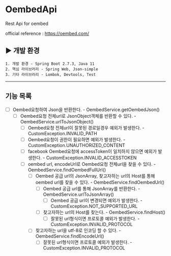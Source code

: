 # OembedApi
Rest Api for oembed

official reference : https://oembed.com/

## ▶ 개발 환경
	1. 개발 환경 - Spring Boot 2.7.3, Java 11
    2. 핵심 라이브러리 - Spring Web, Json-simple
    3. 기타 라이브러리 - Lombok, Devtools, Test

****

## 기능 목록
- [ ] Oembed요청하여 Json을 반환한다. - OembedService.getOembedJson()
  - [ ] Oembed요청 전체url로 JsonObject객체를 반환할 수 있다. - OembedService.urlToJsonObject()
    - [ ] Oembed요청 전체url이 잘못된 경로일경우 예외가 발생한다. - CustomException.INVALID_PATH
    - [ ] Oembed요청이 권한이 필요하면 예외가 발생한다. -  CustomException.UNAUTHORIZED_CONTENT
    - [ ] facebook Oembed요청에 accessToken이 일치하지 않으면 예외가 발생한다. - CustomException.INVALID_ACCESSTOKEN
    - [ ] oembed url, encodeUrl로 Oembed요청 전체url을 찾을 수 있다. - OembedService.findOembedFullUrl()
      - [ ] Oembed 공급 url의 JsonArray, 찾고자하는 url의 Host를 통해 oembed url를 찾을 수 있다. - OembedService.findOembedUrl() 
        - [ ] Oembed 공급 url를 통해 JsonArray를 반환한다. - OembedService.urlToJsonArray()
          - [ ] Oembed 공급 url이 변경되면 예외가 발생한다. - CustomException.NOT_SUPPORTED_URL
        - [ ] 찾고자하는 url의 Host를 찾는다. - OembedService.findHost()
          - [ ] 잘못된 url형식이면 프로토콜 예외가 발생한다. - CustomException.INVALID_PROTOCOL
      - [ ] 찾고자하는 url을 utf-8로 인코딩 할 수 있다. - OembedService.findEncodeUrl()
        - [ ] 잘못된 url형식이면 프로토콜 예외가 발생한다. - CustomException.INVALID_PROTOCOL